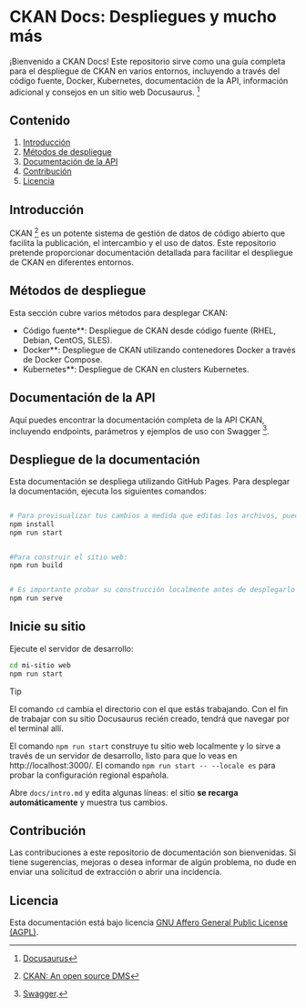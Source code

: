 # CKAN Docs: Despliegues y mucho más
¡Bienvenido a CKAN Docs! Este repositorio sirve como una guía completa para el despliegue de CKAN en varios entornos, incluyendo a través del código fuente, Docker, Kubernetes, documentación de la API, información adicional y consejos en un sitio web Docusaurus. [^1]

## Contenido
1. [Introducción](#introducción)
2. [Métodos de despliegue](#métodos-de-despliegue)
3. [Documentación de la API](#documentación-de-la-api)
4. [Contribución](#contribución)
5. [Licencia](#license)

## Introducción
CKAN [^2] es un potente sistema de gestión de datos de código abierto que facilita la publicación, el intercambio y el uso de datos. Este repositorio pretende proporcionar documentación detallada para facilitar el despliegue de CKAN en diferentes entornos.

## Métodos de despliegue
Esta sección cubre varios métodos para desplegar CKAN:

- Código fuente**: Despliegue de CKAN desde código fuente (RHEL, Debian, CentOS, SLES).
- Docker**: Despliegue de CKAN utilizando contenedores Docker a través de Docker Compose.
- Kubernetes**: Despliegue de CKAN en clusters Kubernetes.

## Documentación de la API
Aquí puedes encontrar la documentación completa de la API CKAN, incluyendo endpoints, parámetros y ejemplos de uso con Swagger [^3].

## Despliegue de la documentación
Esta documentación se despliega utilizando GitHub Pages. Para desplegar la documentación, ejecuta los siguientes comandos:

```bash

# Para previsualizar tus cambios a medida que editas los archivos, puedes ejecutar un servidor de desarrollo local que servirá a tu sitio web y reflejará los últimos cambios.
npm install
npm run start


#Para construir el sitio web:
npm run build


# Es importante probar su construcción localmente antes de desplegarlo para la producción. Docusaurus proporciona un comando docusaurus serve para ello:
npm run serve
```

## Inicie su sitio

Ejecute el servidor de desarrollo:

```bash
cd mi-sitio web
npm run start
```

> [!TIP]
>El comando `cd` cambia el directorio con el que estás trabajando. Con el fin de trabajar con su sitio Docusaurus recién creado, tendrá que navegar por el terminal allí.
>
>El comando `npm run start` construye tu sitio web localmente y lo sirve a través de un servidor de desarrollo, listo para que lo veas en http://localhost:3000/. El comando `npm run start -- --locale es` para probar la configuración regional española.
>
>Abre `docs/intro.md` y edita algunas líneas: el sitio **se recarga automáticamente** y muestra tus cambios.

## Contribución
Las contribuciones a este repositorio de documentación son bienvenidas. Si tiene sugerencias, mejoras o desea informar de algún problema, no dude en enviar una solicitud de extracción o abrir una incidencia.

## Licencia
Esta documentación está bajo licencia [GNU Affero General Public License (AGPL)](https://www.gnu.org/licenses/agpl-3.0.html).

[^1]: [Docusaurus](https://docusaurus.io/)
[^2]: [CKAN: An open source DMS](https://ckan.org/)
[^3]: [Swagger](https://swagger.io/).
